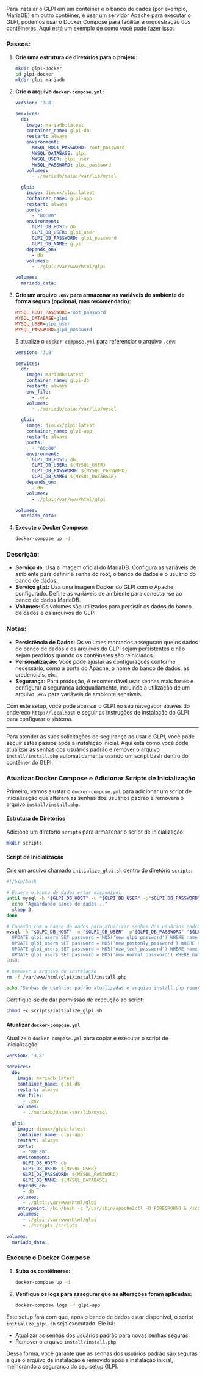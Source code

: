 Para instalar o GLPI em um contêiner e o banco de dados (por exemplo, MariaDB) em outro contêiner, e usar um servidor Apache para executar o GLPI, podemos usar o Docker Compose para facilitar a orquestração dos contêineres. Aqui está um exemplo de como você pode fazer isso:

### Passos:

1. **Crie uma estrutura de diretórios para o projeto:**
   ```bash
   mkdir glpi-docker
   cd glpi-docker
   mkdir glpi mariadb
   ```

2. **Crie o arquivo `docker-compose.yml`:**
   ```yaml
   version: '3.8'

   services:
     db:
       image: mariadb:latest
       container_name: glpi-db
       restart: always
       environment:
         MYSQL_ROOT_PASSWORD: root_password
         MYSQL_DATABASE: glpi
         MYSQL_USER: glpi_user
         MYSQL_PASSWORD: glpi_password
       volumes:
         - ./mariadb/data:/var/lib/mysql

     glpi:
       image: diouxx/glpi:latest
       container_name: glpi-app
       restart: always
       ports:
         - "80:80"
       environment:
         GLPI_DB_HOST: db
         GLPI_DB_USER: glpi_user
         GLPI_DB_PASSWORD: glpi_password
         GLPI_DB_NAME: glpi
       depends_on:
         - db
       volumes:
         - ./glpi:/var/www/html/glpi

   volumes:
     mariadb_data:
   ```

3. **Crie um arquivo `.env` para armazenar as variáveis de ambiente de forma segura (opcional, mas recomendado):**
   ```ini
   MYSQL_ROOT_PASSWORD=root_password
   MYSQL_DATABASE=glpi
   MYSQL_USER=glpi_user
   MYSQL_PASSWORD=glpi_password
   ```

   E atualize o `docker-compose.yml` para referenciar o arquivo `.env`:
   ```yaml
   version: '3.8'

   services:
     db:
       image: mariadb:latest
       container_name: glpi-db
       restart: always
       env_file:
         - .env
       volumes:
         - ./mariadb/data:/var/lib/mysql

     glpi:
       image: diouxx/glpi:latest
       container_name: glpi-app
       restart: always
       ports:
         - "80:80"
       environment:
         GLPI_DB_HOST: db
         GLPI_DB_USER: ${MYSQL_USER}
         GLPI_DB_PASSWORD: ${MYSQL_PASSWORD}
         GLPI_DB_NAME: ${MYSQL_DATABASE}
       depends_on:
         - db
       volumes:
         - ./glpi:/var/www/html/glpi

   volumes:
     mariadb_data:
   ```

4. **Execute o Docker Compose:**
   ```bash
   docker-compose up -d
   ```

### Descrição:

- **Serviço `db`:** Usa a imagem oficial do MariaDB. Configura as variáveis de ambiente para definir a senha do root, o banco de dados e o usuário do banco de dados.
- **Serviço `glpi`:** Usa uma imagem Docker do GLPI com o Apache configurado. Define as variáveis de ambiente para conectar-se ao banco de dados MariaDB.
- **Volumes:** Os volumes são utilizados para persistir os dados do banco de dados e os arquivos do GLPI.

### Notas:

- **Persistência de Dados:** Os volumes montados asseguram que os dados do banco de dados e os arquivos do GLPI sejam persistentes e não sejam perdidos quando os contêineres são reiniciados.
- **Personalização:** Você pode ajustar as configurações conforme necessário, como a porta do Apache, o nome do banco de dados, as credenciais, etc.
- **Segurança:** Para produção, é recomendável usar senhas mais fortes e configurar a segurança adequadamente, incluindo a utilização de um arquivo `.env` para variáveis de ambiente sensíveis.

Com este setup, você pode acessar o GLPI no seu navegador através do endereço `http://localhost` e seguir as instruções de instalação do GLPI para configurar o sistema.

----------------------------------------------------

Para atender às suas solicitações de segurança ao usar o GLPI, você pode seguir estes passos após a instalação inicial. Aqui está como você pode atualizar as senhas dos usuários padrão e remover o arquivo `install/install.php` automaticamente usando um script bash dentro do contêiner do GLPI.

### Atualizar Docker Compose e Adicionar Scripts de Inicialização

Primeiro, vamos ajustar o `docker-compose.yml` para adicionar um script de inicialização que alterará as senhas dos usuários padrão e removerá o arquivo `install/install.php`.

#### Estrutura de Diretórios

Adicione um diretório `scripts` para armazenar o script de inicialização:

```bash
mkdir scripts
```

#### Script de Inicialização

Crie um arquivo chamado `initialize_glpi.sh` dentro do diretório `scripts`:

```bash
#!/bin/bash

# Espera o banco de dados estar disponível
until mysql -h "$GLPI_DB_HOST" -u "$GLPI_DB_USER" -p"$GLPI_DB_PASSWORD" "$GLPI_DB_NAME" -e "show tables;" > /dev/null 2>&1; do
  echo "Aguardando banco de dados..."
  sleep 3
done

# Conexão com o banco de dados para atualizar senhas dos usuários padrão
mysql -h "$GLPI_DB_HOST" -u "$GLPI_DB_USER" -p"$GLPI_DB_PASSWORD" "$GLPI_DB_NAME" <<-EOSQL
  UPDATE glpi_users SET password = MD5('new_glpi_password') WHERE name = 'glpi';
  UPDATE glpi_users SET password = MD5('new_postonly_password') WHERE name = 'post-only';
  UPDATE glpi_users SET password = MD5('new_tech_password') WHERE name = 'tech';
  UPDATE glpi_users SET password = MD5('new_normal_password') WHERE name = 'normal';
EOSQL

# Remover o arquivo de instalação
rm -f /var/www/html/glpi/install/install.php

echo "Senhas de usuários padrão atualizadas e arquivo install.php removido."
```

Certifique-se de dar permissão de execução ao script:

```bash
chmod +x scripts/initialize_glpi.sh
```

#### Atualizar `docker-compose.yml`

Atualize o `docker-compose.yml` para copiar e executar o script de inicialização:

```yaml
version: '3.8'

services:
  db:
    image: mariadb:latest
    container_name: glpi-db
    restart: always
    env_file:
      - .env
    volumes:
      - ./mariadb/data:/var/lib/mysql

  glpi:
    image: diouxx/glpi:latest
    container_name: glpi-app
    restart: always
    ports:
      - "80:80"
    environment:
      GLPI_DB_HOST: db
      GLPI_DB_USER: ${MYSQL_USER}
      GLPI_DB_PASSWORD: ${MYSQL_PASSWORD}
      GLPI_DB_NAME: ${MYSQL_DATABASE}
    depends_on:
      - db
    volumes:
      - ./glpi:/var/www/html/glpi
    entrypoint: /bin/bash -c "/usr/sbin/apache2ctl -D FOREGROUND & /scripts/initialize_glpi.sh"
    volumes:
      - ./glpi:/var/www/html/glpi
      - ./scripts:/scripts

volumes:
  mariadb_data:
```

### Execute o Docker Compose

1. **Suba os contêineres:**

   ```bash
   docker-compose up -d
   ```

2. **Verifique os logs para assegurar que as alterações foram aplicadas:**

   ```bash
   docker-compose logs -f glpi-app
   ```

Este setup fará com que, após o banco de dados estar disponível, o script `initialize_glpi.sh` seja executado. Ele irá:

- Atualizar as senhas dos usuários padrão para novas senhas seguras.
- Remover o arquivo `install/install.php`.

Dessa forma, você garante que as senhas dos usuários padrão são seguras e que o arquivo de instalação é removido após a instalação inicial, melhorando a segurança do seu setup GLPI.
